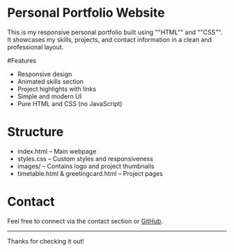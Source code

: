 # Personal Portfolio Website

This is my responsive personal portfolio built using ""HTML"" and ""CSS"". It showcases my skills, projects, and contact information in a clean and professional layout.

#Features
- Responsive design
- Animated skills section
- Project highlights with links
- Simple and modern UI
- Pure HTML and CSS (no JavaScript)

# Structure
- index.html – Main webpage
- styles.css – Custom styles and responsiveness
- images/ – Contains logo and project thumbnails
- timetable.html & greetingcard.html – Project pages

# Contact
Feel free to connect via the contact section or [GitHub](https://github.com/madhav34k).

---

Thanks for checking it out!
